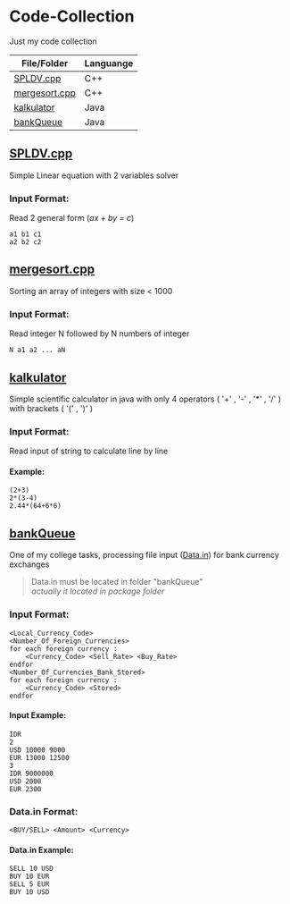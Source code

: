 # Code-Collection
Just my code collection

| **File/Folder** | **Languange** |
| --- | --- |
| [SPLDV.cpp](#spldvcpp) | C++ |
| [mergesort.cpp](#mergesortcpp) | C++ |
| [kalkulator](#kalkulator) | Java |
| [bankQueue](#bankqueue) | Java |

## [SPLDV.cpp](cpp/SPLDV.cpp)
Simple Linear equation with 2 variables solver
### Input Format:
Read 2 general form (*ax + by = c*)
```
a1 b1 c1
a2 b2 c2
```
## [mergesort.cpp](cpp/mergesort.cpp)
Sorting an array of integers with size < 1000
### Input Format:
Read integer N followed by N numbers of integer
```
N a1 a2 ... aN
```
## [kalkulator](java/kalkulator)
Simple scientific calculator in java with only 4 operators ( '\+' , '\-' , '\*' , '\/' ) with brackets ( '(' , ')' )
### Input Format:
Read input of string to calculate line by line
#### Example:
```
(2+3)
2*(3-4)
2.44*(64+6*6)
```
## [bankQueue](java/bankQueue)
One of my college tasks, processing file input ([Data.in](#datain-format)) for bank currency exchanges
> Data.in must be located in folder "bankQueue"<br>
> *actually it located in package folder* 
### Input Format:
```
<Local_Currency_Code>
<Number_Of_Foreign_Currencies>
for each foreign currency :
    <Currency_Code> <Sell_Rate> <Buy_Rate>
endfor
<Number_Of_Currencies_Bank_Stored>
for each foreign currency :
    <Currency_Code> <Stored>
endfor
```
#### Input Example:
```
IDR
2
USD 10000 9000
EUR 13000 12500
3
IDR 9000000
USD 2000
EUR 2300
```
### Data.in Format:
```
<BUY/SELL> <Amount> <Currency>
```
#### Data.in Example:
```
SELL 10 USD
BUY 10 EUR
SELL 5 EUR
BUY 10 USD
```
